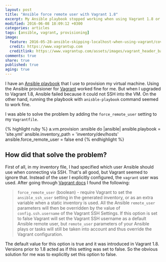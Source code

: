 ```yaml
---
layout: post
title: "Ansible force remote user with Vagrant 1.8"
excerpt: My Ansible playbook stopped working when using Vagrant 1.8 or above. The problem seems to be with changes made in Vagrant.
modified: 2016-06-08 18:09:12 +0300
categories: articles
tags: [ansible, vagrant, provisioning]
image:
  feature: 2016-05-28-ansible-skipping-localhost-when-using-vagrant/cover.jpg
  credit: https://www.vagrantup.com
  creditlink: https://www.vagrantup.com/assets/images/vagrant_header_background-482a12a7.png
comments: true
share: true
published: true
aging: true
---
```


I have an [Ansible playbook](https://docs.ansible.com/ansible/playbooks.html "Ansible Playbooks documentation") that I use to provision my virtual machine. Using the Ansible provisioner for [Vagrant](https://www.vagrantup.com/ "Vagrant homepage") worked fine for me. But when I upgraded to Vagrant 1.8, Ansible failed because it could not SSH into the VM. On the other hand, running the playbook with `anisble-playbook` command seemed to work fine.

I was able to solve the problem by adding the `force_remote_user` setting to my `Vagrantfile`.

{% highlight ruby %}
a.vm.provision :ansible do |ansible|
  ansible.playbook = 'site.yml'
  ansible.inventory_path = 'inventory/dev/hosts'
  ansible.force_remote_user = false
end
{% endhighlight %}

## How did that solve the problem?

First of all, in my inventory file, I had specified which user Ansible should use when connecting via SSH. That's all good, but Vagrant seemed to ignore that. Instead of the user I explicitly configured, the `vagrant` user was used. After going through [Vagrant docs](https://www.vagrantup.com/docs/provisioning/ansible.html "Ansible provisioner documentation") I found the following:

>`force_remote_user` (boolean) - require Vagrant to set the `ansible_ssh_user` setting in the generated inventory, or as an extra variable when a static inventory is used. All the Ansible `remote_user` parameters will then be overridden by the value of `config.ssh.username` of the Vagrant SSH Settings.
If this option is set to false Vagrant will set the Vagrant SSH username as a default Ansible remote user, but `remote_user` parameters of your Ansible plays or tasks will still be taken into account and thus override the Vagrant configuration.

The default value for this option is true and it was introduced in Vagrant 1.8. Versions prior to 1.8 acted as if this setting was set to false. So the obvious solution for me was to explicitly set this option to false.
